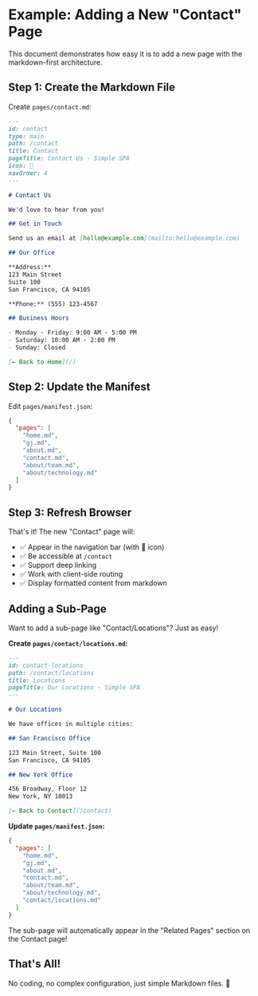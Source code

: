 # Example: Adding a New "Contact" Page

This document demonstrates how easy it is to add a new page with the markdown-first architecture.

## Step 1: Create the Markdown File

Create `pages/contact.md`:

```markdown
---
id: contact
type: main
path: /contact
title: Contact
pageTitle: Contact Us - Simple SPA
icon: 📧
navOrder: 4
---

# Contact Us

We'd love to hear from you!

## Get in Touch

Send us an email at [hello@example.com](mailto:hello@example.com)

## Our Office

**Address:**
123 Main Street
Suite 100
San Francisco, CA 94105

**Phone:** (555) 123-4567

## Business Hours

- Monday - Friday: 9:00 AM - 5:00 PM
- Saturday: 10:00 AM - 2:00 PM
- Sunday: Closed

[← Back to Home](/)
```

## Step 2: Update the Manifest

Edit `pages/manifest.json`:

```json
{
  "pages": [
    "home.md",
    "gj.md",
    "about.md",
    "contact.md",
    "about/team.md",
    "about/technology.md"
  ]
}
```

## Step 3: Refresh Browser

That's it! The new "Contact" page will:
- ✅ Appear in the navigation bar (with 📧 icon)
- ✅ Be accessible at `/contact`
- ✅ Support deep linking
- ✅ Work with client-side routing
- ✅ Display formatted content from markdown

## Adding a Sub-Page

Want to add a sub-page like "Contact/Locations"? Just as easy!

**Create `pages/contact/locations.md`:**

```markdown
---
id: contact-locations
path: /contact/locations
title: Locations
pageTitle: Our Locations - Simple SPA
---

# Our Locations

We have offices in multiple cities:

## San Francisco Office

123 Main Street, Suite 100
San Francisco, CA 94105

## New York Office

456 Broadway, Floor 12
New York, NY 10013

[← Back to Contact](/contact)
```

**Update `pages/manifest.json`:**

```json
{
  "pages": [
    "home.md",
    "gj.md",
    "about.md",
    "contact.md",
    "about/team.md",
    "about/technology.md",
    "contact/locations.md"
  ]
}
```

The sub-page will automatically appear in the "Related Pages" section on the Contact page!

## That's All!

No coding, no complex configuration, just simple Markdown files. 🎉
